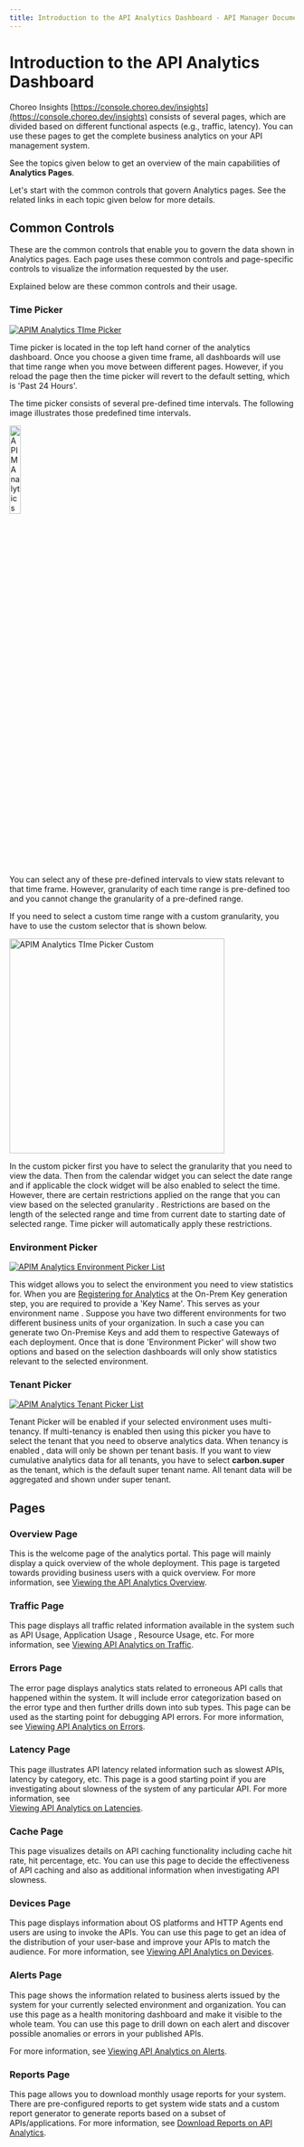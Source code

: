 ```yaml
---
title: Introduction to the API Analytics Dashboard - API Manager Documentation 4.0.0
---
```


# Introduction to the API Analytics Dashboard

Choreo Insights [https://console.choreo.dev/insights](https://console.choreo.dev/insights) consists of several pages, which are divided based on different functional aspects (e.g., traffic, latency).
You can use these pages to get the complete business analytics on your API management system. 

See the topics given below to get an overview of the main capabilities of **Analytics Pages**.
   
Let's start with the common controls that govern Analytics pages. See the related links in each topic given below for more details.
 
## Common Controls
These are the common controls that enable you to govern the data shown in Analytics pages. Each page uses these common controls and page-specific controls to visualize the information requested by the user. 

Explained below are these common controls and their usage.

### Time Picker

<a href="{{base_path}}/assets/img/observe/time-picker.png"><img src="{{base_path}}/assets/img/observe/time-picker.png" alt="APIM Analytics TIme Picker"></a>

Time picker is located in the top left hand corner of the analytics dashboard. Once you choose a given time frame, all dashboards will use that time range when you move between different pages. However, if you reload the page then the time picker will revert to the default setting, which is 'Past 24 Hours'.
 
The time picker consists of several pre-defined time intervals. The following image illustrates those predefined time intervals.
 
<a href="{{base_path}}/assets/img/observe/time-picker-list.png"><img src="{{base_path}}/assets/img/observe/time-picker-list.png" title="APIM Analytics Time Picker List" width="20%"/></a>
 
 You can select any of these pre-defined intervals to view stats relevant to that time frame. However, granularity of
  each time range is pre-defined too and you cannot change the granularity of a pre-defined range. 
  
  If you need to select a custom time range with a custom granularity, you have to use the custom selector that
   is shown below.

<a href="{{base_path}}/assets/img/observe/time-picker-custom.png"><img src="{{base_path}}/assets/img/observe/time-picker-custom.png" title="APIM Analytics TIme Picker Custom" width="380"/></a>  

In the custom picker first you have to select the granularity that you need to view the data. Then from the calendar
 widget you can select the date range and if applicable the clock widget will be also enabled to select the time. However,
  there are certain restrictions applied on the range that you can view based on the selected granularity
  . Restrictions are based on the length of the selected range and time from current date to starting date of
   selected range. Time picker will automatically apply these restrictions.
    
### Environment Picker

[![APIM Analytics Environment Picker List]({{base_path}}/assets/img/observe/environment-picker.png)]({{base_path}}/assets/img/observe/environment-picker.png)

This widget allows you to select the environment you need to view statistics for. When you are 
[Registering for Analytics]({{base_path}}/api-analytics/getting-started-guide/#step-2-register-your-environment) 
at the On-Prem Key generation step, you are required to provide a 'Key Name'. This serves as your environment name
. Suppose you have two different environments for two different business units of your organization. In such a case
 you can generate two On-Premise Keys and add them to respective Gateways of each deployment. Once that is done
  'Environment Picker' will show two options and based on the selection dashboards will only show statistics relevant
   to the selected environment.
   
### Tenant Picker

[![APIM Analytics Tenant Picker List]({{base_path}}/assets/img/observe/tenant-picker.png)]({{base_path}}/assets/img/observe/tenant-picker.png)

Tenant Picker will be enabled if your selected environment uses multi-tenancy. If multi-tenancy is enabled then using
 this picker you have to select the tenant that you need to observe analytics data. When tenancy is enabled
 , data will only be shown per tenant basis. If you want to view cumulative analytics data for all tenants,
  you have to select **carbon.super** as the tenant, which is the default super tenant name. All tenant data will be
   aggregated and shown under super tenant.
   
## Pages

### Overview Page
This is the welcome page of the analytics portal. This page will mainly display a quick overview of the whole
 deployment. This page is targeted towards providing business users with a quick overview. For more information, see [Viewing the API Analytics Overview]({{base_path}}/api-analytics/viewing/analytics-pages-overview).
  
### Traffic Page
This page displays all traffic related information available in the system such as API Usage, Application Usage
, Resource Usage, etc. For more information, see 
[Viewing API Analytics on Traffic]({{base_path}}/api-analytics/viewing/analytics-pages-traffic).

### Errors Page
The error page displays analytics stats related to erroneous API calls that happened within the system. It will include error
 categorization based on the error type and then further drills down into sub types. This page can be used as the
  starting point for debugging API errors. For more information, see 
  [Viewing API Analytics on Errors]({{base_path}}/api-analytics/viewing/analytics-pages-errors).
  
### Latency Page 
This page illustrates API latency related information such as slowest APIs, latency by category, etc. This page is a
 good starting point if you are investigating about slowness of the system of any particular API. For more
  information, see  
  [Viewing API Analytics on Latencies]({{base_path}}/api-analytics/viewing/analytics-pages-latency).
  
### Cache Page
This page visualizes details on API caching functionality including cache hit rate, hit percentage, etc. You can use
 this page to decide the effectiveness of API caching and also as additional information when investigating API
  slowness.
  
### Devices Page

This page displays information about OS platforms and HTTP Agents end users are using to invoke the APIs. You can use
 this page to get an idea of the distribution of your user-base and improve your APIs to match the audience. For
  more information, see 
  [Viewing API Analytics on Devices]({{base_path}}/api-analytics/viewing/analytics-pages-devices).
  
### Alerts Page

This page shows the information related to business alerts issued by the system for your currently selected
environment and organization. You can use this page as a health monitoring dashboard and make it visible to
the whole team. You can use this page to drill down on each alert and discover possible anomalies or errors in your published APIs.

For more information, see [Viewing API Analytics on Alerts]({{base_path}}/api-analytics/viewing/analytics-pages-alerts).
  
### Reports Page

This page allows you to download monthly usage reports for your system. There are pre-configured reports to get
 system wide stats and a custom report generator to generate reports based on a subset of APIs/applications. For more
  information, see 
  [Download Reports on API Analytics]({{base_path}}/api-analytics/viewing/analytics-pages-report).
